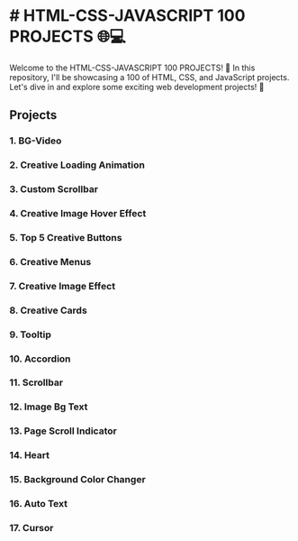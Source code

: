 # # HTML-CSS-JAVASCRIPT 100 PROJECTS 🌐💻

Welcome to the HTML-CSS-JAVASCRIPT 100 PROJECTS! 🎉 In this repository, I'll be showcasing a 100 of HTML, CSS, and JavaScript projects. Let's dive in and explore some exciting web development projects! 🚀

## Projects

### 1. BG-Video

### 2. Creative Loading Animation

### 3. Custom Scrollbar

### 4. Creative Image Hover Effect

### 5. Top 5 Creative Buttons

### 6. Creative Menus

### 7. Creative Image Effect

### 8. Creative Cards

### 9. Tooltip

### 10. Accordion

### 11. Scrollbar

### 12. Image Bg Text

### 13. Page Scroll Indicator

### 14. Heart

### 15. Background Color Changer

### 16. Auto Text

### 17. Cursor